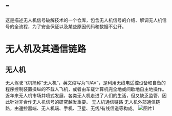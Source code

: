 # -
这是描述无人机信号破解技术的一个仓库，包含无人机信号的介绍、解调无人机信号的全流程，为了安全保证以及某些原因代码和数据不公开。

# 无人机及其通信链路
## 无人机
无人驾驶飞机简称“无人机”，英文缩写为“UAV”，是利用无线电遥控设备和自备的程序控制装置操纵的不载人飞机，或者由车载计算机完全地或间歇地自主地操作。
近年来无人机市场井喷式发展，各类无人机走进了人们的生活，但又缺乏监管，因此针对非合作无人机信号的研究越发重要。
无人机通信链路
无人机外部通信链路，由遥控器端、无人机端、手机、卫星、无线/有线信道等构成。
 ![图片1](https://github.com/user-attachments/assets/72836141-734c-4b6a-a561-3db6c039a1fc)
